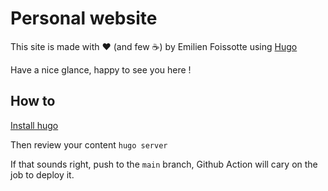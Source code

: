 # Personal website

This site is made with ❤️ (and few ☕) by Emilien Foissotte using [Hugo](https://gohugo.io/)

Have a nice glance, happy to see you here !

## How to

[Install hugo](https://gohugo.io/getting-started/quick-start/)

Then review your content `hugo server`

If that sounds right, push to the `main` branch, Github Action will cary on the job to
deploy it.
